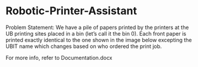 # Robotic-Printer-Assistant

Problem Statement:
We have a pile of papers printed by the printers at the UB printing sites placed in a bin (let’s call it the bin 0). Each front paper is printed exactly identical to the one shown in the image below excepting the UBIT name which changes based on who ordered the print job.

For more info, refer to Documentation.docx
